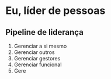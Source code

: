 # Eu, líder de pessoas

## Pipeline de liderança

1. Gerenciar a si mesmo
2. Gerenciar outros
3. Gerenciar gestores
4. Gerenciar funcional
5. Gere
<!--stackedit_data:
eyJoaXN0b3J5IjpbOTY2MDI2NjIzXX0=
-->